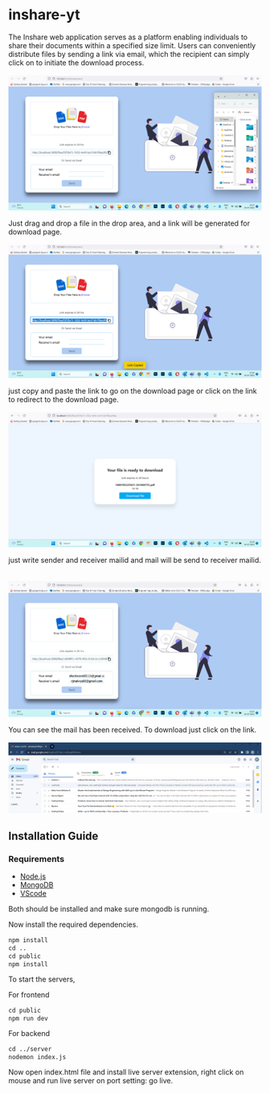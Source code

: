 # inshare-yt
The Inshare web application serves as a platform enabling individuals to share their documents within a specified size limit.
Users can conveniently distribute files by sending a link via email, which the recipient can simply click on to initiate the download process.
&nbsp;  
&nbsp;  
![Screenshot 2023-07-19 221752](https://github.com/regnarlothbrok/inshare-yt/blob/3c1c7b13df81963502bb89e57bfb53854b822481/Screenshot%202023-07-19%20221752.png)


Just drag and drop a file in the drop area, and a link will be generated for download page.
&nbsp;  
&nbsp;
![Screenshot 2023-07-19 221823](https://github.com/regnarlothbrok/inshare-yt/blob/d52bd81b28aea014174dfe4932c44a6bfc247bb3/Screenshot%202023-07-19%20221823.png)


just copy and paste the link to go on the download page or click on the link to redirect to the download page.
&nbsp;  
&nbsp;
![Screenshot 2023-07-19 221914](https://github.com/regnarlothbrok/inshare-yt/blob/d52bd81b28aea014174dfe4932c44a6bfc247bb3/Screenshot%202023-07-19%20221941.png)


just write sender and receiver mailid and mail will be send to receiver mailid.
&nbsp;  
&nbsp;
![Screenshot 2023-07-19 221914](https://github.com/regnarlothbrok/inshare-yt/blob/d52bd81b28aea014174dfe4932c44a6bfc247bb3/Screenshot%202023-07-19%20222519.png)


You can see the mail has been received. To download just click on the link. 
&nbsp;  
&nbsp;
![Screenshot 2023-07-19 221914](https://github.com/regnarlothbrok/inshare-yt/blob/d52bd81b28aea014174dfe4932c44a6bfc247bb3/Screenshot%202023-07-19%20222609.png)

## Installation Guide
### Requirements
- [Node.js](https://nodejs.org/en/download)
- [MongoDB](https://www.mongodb.com/docs/manual/administration/install-community/)
- [VScode](https://code.visualstudio.com/download)

Both should be installed and make sure mongodb is running.

Now install the required dependencies.  
```cd server
npm install
cd ..
cd public
npm install
```
To start the servers,  

For frontend
```
cd public
npm run dev
```
For backend
```
cd ../server
nodemon index.js
```
Now open index.html file and install live server extension, right click on mouse and run live server on port setting: go live.

